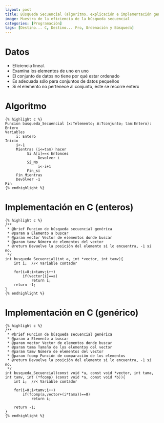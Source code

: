 ```yaml
---
layout: post
title: Búsqueda Secuencial (algoritmo, explicación e implementación genérica)
image: Muestra de la eficiencia de la búsqueda secuencial
categories: [Programación]
tags: [Destino... C, Destino... Pro, Ordenación y Búsqueda]
---
```


# Datos

 - Eficiencia lineal.
 - Examina los elementos de uno en uno
 - El conjunto de datos no tiene por qué estar ordenado
 - Es adecuada sólo para conjuntos de datos pequeños
 - Si el elemento no pertenece al conjunto, éste se recorre entero

# Algoritmo

    {% highlight c %}
    Funcion busqueda_Secuencial (x:Telemento; A:Tconjunto; tam:Entero): Entero
    Variables
         i: Entero
    Inicio
         i<-1
         Mientras (i<=tam) hacer
              Si A[i]==x Entonces
                   Devolver i
              Si_No
                   i<-i+1
              Fin_si
         Fin_Mientras
         Devolver -1
    Fin
    {% endhighlight %}

# Implementación en C (enteros)

    {% highlight c %}
    /**
     * @brief Funcion de búsqueda secuencial genérica
     * @param a Elemento a buscar
     * @param vector Vector de elementos donde buscar
     * @param tamv Número de elementos del vector
     * @return Devuelve la posición del elemento si lo encuentra, -1 si no.
     */
    int busqueda_Secuencial(int a, int *vector, int tamv){
        int i;  //< Variable contador

        for(i=0;i<tamv;i++)
            if(vector[i]==a)
                return i;
        return -1;
    }
    {% endhighlight %}

# Implementación en C (genérico)

    {% highlight c %}
    /**
     * @brief Funcion de búsqueda secuencial genérica
     * @param a Elemento a buscar
     * @param vector Vector de elementos donde buscar
     * @param tama Tamaño de los elementos del vector
     * @param tamv Número de elementos del vector
     * @param fcomp Función de comparación de los elementos
     * @return Devuelve la posición del elemento si lo encuentra, -1 si no.
     */
    int busqueda_Secuencial(const void *a, const void *vector, int tama, int tamv, int (*fcomp) (const void *a, const void *b)){
        int i;  //< Variable contador

        for(i=0;i<tamv;i++)
            if(fcomp(a,vector+(i*tama))==0)
                return i;

        return -1;
    }
    {% endhighlight %}
